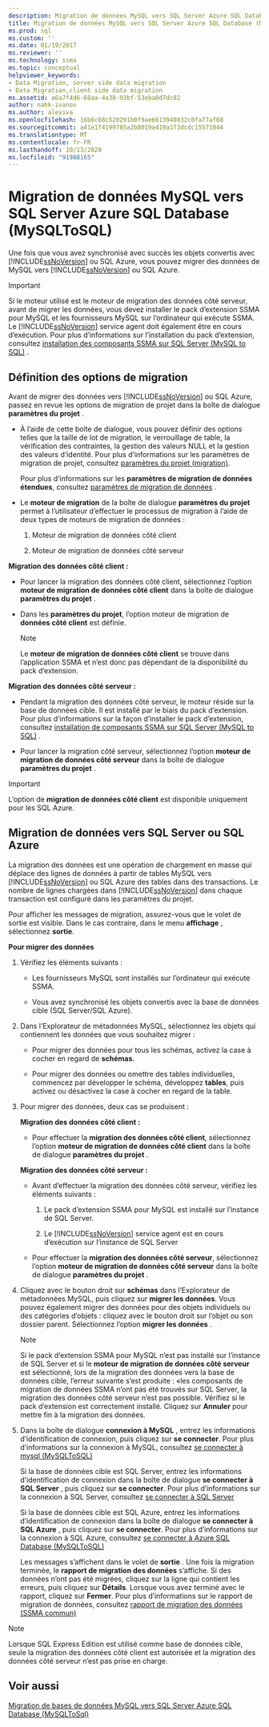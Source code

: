 ```yaml
---
description: Migration de données MySQL vers SQL Server Azure SQL Database (MySQLToSQL)
title: Migration de données MySQL vers SQL Server Azure SQL Database (MySQLToSQL) | Microsoft Docs
ms.prod: sql
ms.custom: ''
ms.date: 01/19/2017
ms.reviewer: ''
ms.technology: ssma
ms.topic: conceptual
helpviewer_keywords:
- Data Migration, server side data migration
- Data Migration,client side data migration
ms.assetid: a6a7f4d6-68aa-4a38-93bf-53eba0d7dc82
author: nahk-ivanov
ms.author: alexiva
ms.openlocfilehash: 16b6c68c520291b0f9ae6613940832c0fa77af68
ms.sourcegitcommit: a41e1f4199785a2b8019a419a1f3dcdc15571044
ms.translationtype: MT
ms.contentlocale: fr-FR
ms.lasthandoff: 10/13/2020
ms.locfileid: "91988165"
---
```

# <a name="migrating-mysql-data-into-sql-server---azure-sql-database-mysqltosql"></a>Migration de données MySQL vers SQL Server Azure SQL Database (MySQLToSQL)
Une fois que vous avez synchronisé avec succès les objets convertis avec [!INCLUDE[ssNoVersion](../../includes/ssnoversion-md.md)] ou SQL Azure, vous pouvez migrer des données de MySQL vers [!INCLUDE[ssNoVersion](../../includes/ssnoversion-md.md)] ou SQL Azure.  
  
> [!IMPORTANT]  
> Si le moteur utilisé est le moteur de migration des données côté serveur, avant de migrer les données, vous devez installer le pack d’extension SSMA pour MySQL et les fournisseurs MySQL sur l’ordinateur qui exécute SSMA. Le [!INCLUDE[ssNoVersion](../../includes/ssnoversion-md.md)] service agent doit également être en cours d’exécution. Pour plus d’informations sur l’installation du pack d’extension, consultez [installation des composants SSMA sur SQL Server (MySQL to SQL)](./installing-ssma-components-on-sql-server-mysqltosql.md) .  
  
## <a name="setting-migration-options"></a>Définition des options de migration  
Avant de migrer des données vers [!INCLUDE[ssNoVersion](../../includes/ssnoversion-md.md)] ou SQL Azure, passez en revue les options de migration de projet dans la boîte de dialogue **paramètres du projet** .  
  
-   À l’aide de cette boîte de dialogue, vous pouvez définir des options telles que la taille de lot de migration, le verrouillage de table, la vérification des contraintes, la gestion des valeurs NULL et la gestion des valeurs d’identité. Pour plus d’informations sur les paramètres de migration de projet, consultez [paramètres du projet (migration)](./project-settings-migration-mysqltosql.md).  
  
    Pour plus d’informations sur les **paramètres de migration de données étendues**, consultez [paramètres de migration de données](data-migration-settings-mysqltosql.md) .  
  
-   Le **moteur de migration** de la boîte de dialogue **paramètres du projet** permet à l’utilisateur d’effectuer le processus de migration à l’aide de deux types de moteurs de migration de données :  
  
    1.  Moteur de migration de données côté client  
  
    2.  Moteur de migration de données côté serveur  
  
**Migration des données côté client :**  
  
-   Pour lancer la migration des données côté client, sélectionnez l’option **moteur de migration de données côté client** dans la boîte de dialogue **paramètres du projet** .  
  
-   Dans les **paramètres du projet**, l’option moteur de migration de **données côté client** est définie.  
  
    > [!NOTE]  
    > Le **moteur de migration de données côté client** se trouve dans l’application SSMA et n’est donc pas dépendant de la disponibilité du pack d’extension.  
  
**Migration des données côté serveur :**  
  
-   Pendant la migration des données côté serveur, le moteur réside sur la base de données cible. Il est installé par le biais du pack d’extension. Pour plus d’informations sur la façon d’installer le pack d’extension, consultez [installation de composants SSMA sur SQL Server (MySQL to SQL)](./installing-ssma-components-on-sql-server-mysqltosql.md) .  
  
-   Pour lancer la migration côté serveur, sélectionnez l’option **moteur de migration de données côté serveur** dans la boîte de dialogue **paramètres du projet** .  
  
> [!IMPORTANT]  
> L’option de **migration de données côté client** est disponible uniquement pour les SQL Azure.  
  
## <a name="migrating-data-to-sql-server-or-sql-azure"></a>Migration de données vers SQL Server ou SQL Azure  
La migration des données est une opération de chargement en masse qui déplace des lignes de données à partir de tables MySQL vers [!INCLUDE[ssNoVersion](../../includes/ssnoversion-md.md)] ou SQL Azure des tables dans des transactions. Le nombre de lignes chargées dans [!INCLUDE[ssNoVersion](../../includes/ssnoversion-md.md)] dans chaque transaction est configuré dans les paramètres du projet.  
  
Pour afficher les messages de migration, assurez-vous que le volet de sortie est visible. Dans le cas contraire, dans le menu **affichage** , sélectionnez **sortie**.  
  
**Pour migrer des données**  
  
1.  Vérifiez les éléments suivants :  
  
    -   Les fournisseurs MySQL sont installés sur l’ordinateur qui exécute SSMA.  
  
    -   Vous avez synchronisé les objets convertis avec la base de données cible (SQL Server/SQL Azure).  
  
2.  Dans l’Explorateur de métadonnées MySQL, sélectionnez les objets qui contiennent les données que vous souhaitez migrer :  
  
    -   Pour migrer des données pour tous les schémas, activez la case à cocher en regard de **schémas**.  
  
    -   Pour migrer des données ou omettre des tables individuelles, commencez par développer le schéma, développez **tables**, puis activez ou désactivez la case à cocher en regard de la table.  
  
3.  Pour migrer des données, deux cas se produisent :  
  
    **Migration des données côté client :**  
  
    -   Pour effectuer la **migration des données côté client**, sélectionnez l’option **moteur de migration de données côté client** dans la boîte de dialogue **paramètres du projet** .  
  
    **Migration des données côté serveur :**  
  
    -   Avant d’effectuer la migration des données côté serveur, vérifiez les éléments suivants :  
  
        1.  Le pack d’extension SSMA pour MySQL est installé sur l’instance de SQL Server.  
  
        2.  Le [!INCLUDE[ssNoVersion](../../includes/ssnoversion-md.md)] service agent est en cours d’exécution sur l’instance de SQL Server  
  
    -   Pour effectuer la **migration des données côté serveur**, sélectionnez l’option **moteur de migration de données côté serveur** dans la boîte de dialogue **paramètres du projet** .  
  
4.  Cliquez avec le bouton droit sur **schémas** dans l’Explorateur de métadonnées MySQL, puis cliquez sur **migrer les données**. Vous pouvez également migrer des données pour des objets individuels ou des catégories d’objets : cliquez avec le bouton droit sur l’objet ou son dossier parent. Sélectionnez l’option **migrer les données** .  
  
    > [!NOTE]  
    > Si le pack d’extension SSMA pour MySQL n’est pas installé sur l’instance de SQL Server et si le **moteur de migration de données côté serveur** est sélectionné, lors de la migration des données vers la base de données cible, l’erreur suivante s’est produite : «les composants de migration de données SSMA n’ont pas été trouvés sur SQL Server, la migration des données côté serveur n’est pas possible. Vérifiez si le pack d’extension est correctement installé. Cliquez sur **Annuler** pour mettre fin à la migration des données.  
  
5.  Dans la boîte de dialogue **connexion à MySQL** , entrez les informations d’identification de connexion, puis cliquez sur **se connecter**. Pour plus d’informations sur la connexion à MySQL, consultez [se connecter à mysql &#40;MySQLToSQL&#41;](../../ssma/mysql/connect-to-mysql-mysqltosql.md)  
  
    Si la base de données cible est SQL Server, entrez les informations d’identification de connexion dans la boîte de dialogue **se connecter à SQL Server** , puis cliquez sur **se connecter**. Pour plus d’informations sur la connexion à SQL Server, consultez [se connecter à SQL Server](../sybase/connecting-to-sql-server-sybasetosql.md)  
  
    Si la base de données cible est SQL Azure, entrez les informations d’identification de connexion dans la boîte de dialogue **se connecter à SQL Azure** , puis cliquez sur **se connecter**. Pour plus d’informations sur la connexion à SQL Azure, consultez [se connecter à Azure SQL Database &#40;MySQLToSQL&#41;](../../ssma/mysql/connect-to-azure-sql-db-mysqltosql.md)  
  
    Les messages s’affichent dans le volet de **sortie** . Une fois la migration terminée, le **rapport de migration des données** s’affiche. Si des données n’ont pas été migrées, cliquez sur la ligne qui contient les erreurs, puis cliquez sur **Détails**. Lorsque vous avez terminé avec le rapport, cliquez sur **Fermer**. Pour plus d’informations sur le rapport de migration de données, consultez [rapport de migration des données (SSMA commun)](../sybase/data-migration-report-sybasetosql.md)  
  
> [!NOTE]  
> Lorsque SQL Express Edition est utilisé comme base de données cible, seule la migration des données côté client est autorisée et la migration des données côté serveur n’est pas prise en charge.  
  
## <a name="see-also"></a>Voir aussi  
[Migration de bases de données MySQL vers SQL Server Azure SQL Database &#40;MySQLToSql&#41;](../../ssma/mysql/migrating-mysql-databases-to-sql-server-azure-sql-db-mysqltosql.md)  

